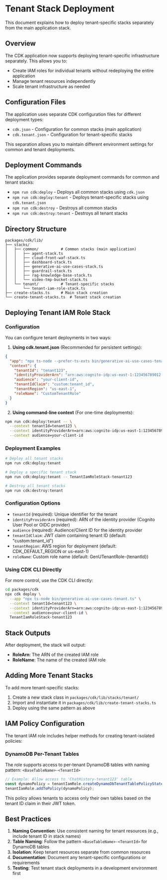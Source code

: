 # Tenant Stack Deployment

This document explains how to deploy tenant-specific stacks separately from the main application stack.

## Overview

The CDK application now supports deploying tenant-specific infrastructure separately. This allows you to:
- Create IAM roles for individual tenants without redeploying the entire application
- Manage tenant resources independently
- Scale tenant infrastructure as needed

## Configuration Files

The application uses separate CDK configuration files for different deployment types:

- `cdk.json` - Configuration for common stacks (main application)
- `cdk.tenant.json` - Configuration for tenant-specific stacks

This separation allows you to maintain different environment settings for common and tenant deployments.

## Deployment Commands

The application provides separate deployment commands for common and tenant stacks:

- `npm run cdk:deploy` - Deploys all common stacks using `cdk.json`
- `npm run cdk:deploy:tenant` - Deploys tenant-specific stacks using `cdk.tenant.json`
- `npm run cdk:destroy` - Destroys all common stacks
- `npm run cdk:destroy:tenant` - Destroys all tenant stacks

## Directory Structure

```
packages/cdk/lib/
├── stacks/
│   ├── common/          # Common stacks (main application)
│   │   ├── agent-stack.ts
│   │   ├── cloud-front-waf-stack.ts
│   │   ├── dashboard-stack.ts
│   │   ├── generative-ai-use-cases-stack.ts
│   │   ├── guardrail-stack.ts
│   │   ├── rag-knowledge-base-stack.ts
│   │   └── video-tmp-bucket-stack.ts
│   └── tenant/          # Tenant-specific stacks
│       └── tenant-iam-role-stack.ts
├── create-stacks.ts     # Main stack creation
└── create-tenant-stacks.ts  # Tenant stack creation
```

## Deploying Tenant IAM Role Stack

### Configuration

You can configure tenant deployments in two ways:

1. **Using cdk.tenant.json** (Recommended for persistent settings):
```json
{
  "app": "npx ts-node --prefer-ts-exts bin/generative-ai-use-cases-tenant.ts",
  "context": {
    "tenantId": "tenant123",
    "identityProviderArn": "arn:aws:cognito-idp:us-east-1:123456789012:userpool/us-east-1_XXXXXXXX",
    "audience": "your-client-id",
    "tenantIdClaim": "custom:tenant_id",
    "tenantRegion": "us-east-1",
    "roleName": "CustomTenantRole"
  }
}
```

2. **Using command-line context** (For one-time deployments):
```bash
npm run cdk:deploy:tenant -- \
  --context tenantId=tenant123 \
  --context identityProviderArn=arn:aws:cognito-idp:us-east-1:123456789012:userpool/us-east-1_XXXXXXXX \
  --context audience=your-client-id
```

### Deployment Examples

```bash
# Deploy all tenant stacks
npm run cdk:deploy:tenant

# Deploy a specific tenant stack
npm run cdk:deploy:tenant -- TenantIamRoleStack-tenant123

# Destroy all tenant stacks
npm run cdk:destroy:tenant
```

### Configuration Options

- `tenantId` (required): Unique identifier for the tenant
- `identityProviderArn` (required): ARN of the identity provider (Cognito User Pool or OIDC provider)
- `audience` (required): Audience/Client ID for the identity provider
- `tenantIdClaim`: JWT claim containing tenant ID (default: "custom:tenant_id")
- `tenantRegion`: AWS region for deployment (default: CDK_DEFAULT_REGION or us-east-1)
- `roleName`: Custom role name (default: GenUTenantRole-{tenantId})

### Using CDK CLI Directly

For more control, use the CDK CLI directly:

```bash
cd packages/cdk
npx cdk deploy \
  --app "npx ts-node bin/generative-ai-use-cases-tenant.ts" \
  --context tenantId=tenant123 \
  --context identityProviderArn=arn:aws:cognito-idp:us-east-1:123456789012:userpool/us-east-1_XXXXXXXX \
  --context audience=your-client-id \
  TenantIamRoleStack-tenant123
```

## Stack Outputs

After deployment, the stack will output:
- **RoleArn**: The ARN of the created IAM role
- **RoleName**: The name of the created IAM role

## Adding More Tenant Stacks

To add more tenant-specific stacks:

1. Create a new stack class in `packages/cdk/lib/stacks/tenant/`
2. Import and instantiate it in `packages/cdk/lib/create-tenant-stacks.ts`
3. Deploy using the same pattern as above

## IAM Policy Configuration

The tenant IAM role includes helper methods for creating tenant-isolated policies:

### DynamoDB Per-Tenant Tables
The role supports access to per-tenant DynamoDB tables with naming pattern: `<BaseTableName>-<TenantId>`

```typescript
// Example: Allow access to 'ChatHistory-tenant123' table
const dynamoPolicy = tenantIamRole.createDynamoDbTenantTablePolicyStatement('ChatHistory');
tenantIamRole.addToPolicy(dynamoPolicy);
```

This policy allows tenants to access only their own tables based on the tenant ID claim in their JWT token.

## Best Practices

1. **Naming Convention**: Use consistent naming for tenant resources (e.g., include tenant ID in stack names)
2. **Table Naming**: Follow the pattern `<BaseTableName>-<TenantId>` for DynamoDB tables
3. **Isolation**: Keep tenant resources separate from common resources
4. **Documentation**: Document any tenant-specific configurations or requirements
5. **Testing**: Test tenant stack deployments in a development environment first